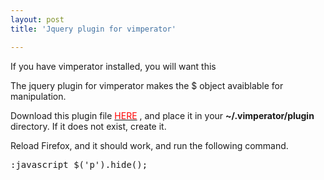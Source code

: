 ```yaml
---
layout: post
title: 'Jquery plugin for vimperator'

---
```



<p>If you have vimperator installed, you will want this</p> 
<p>The jquery plugin for vimperator makes the $ object avaiblable for manipulation.</p> 
<p>Download this plugin file <a href="http://dactyl.sourceforge.net/pentadactyl/plugins#jQuery-plugin">
<span style="color: #ff0000;">HERE</span></a> , and place it in your <strong>~/.vimperator/plugin</strong> directory.
If it does not exist, create it. 

Reload Firefox, and it should work, and run the following command.  
<pre>:javascript $('p').hide();</pre>

